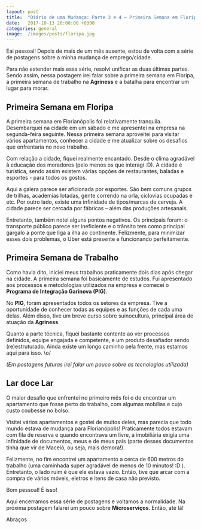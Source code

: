 ```yaml
---
layout: post
title:  "Diário de uma Mudança: Parte 3 e 4 – Primeira Semana em Floripa e Lar Doce Lar"
date:   2017-10-13 20:00:00 +0300
categories: general
image:  /images/posts/floripa.jpg
---
```



Eai pessoal! Depois de mais de um mês ausente, estou de volta com a série de postagens sobre a minha mudança de emprego/cidade.

Para não estender mais essa série, resolvi unificar as duas últimas partes. Sendo assim, nessa postagem irei falar sobre a primeira semana em Floripa, a primeira semana de trabalho na **Agriness** e a batalha para encontrar um lugar para morar.

## Primeira Semana em Floripa

A primeira semana em Florianópolis foi relativamente tranquila. Desembarquei na cidade em um sábado e me apresentei na empresa na segunda-feira seguinte. Nessa primeira semana aproveitei para visitar vários apartamentos, conhecer a cidade e me atualizar sobre os desafios que enfrentaria no novo trabalho.

Com relação a cidade, fiquei realmente encantado. Desde o clima agradável à educação dos moradores (pelo menos os que interagi :D). A cidade é turística, sendo assim existem várias opções de restaurantes, baladas e esportes - para todos os gostos.

Aqui a galera parece ser aficionada por esportes. São bem comuns grupos de trilhas, academias lotadas, gente correndo na orla, ciclovias ocupadas e etc. Por outro lado, existe uma infinidade de tipos/marcas de cerveja. A cidade parece ser cercada por fábricas – além das produções artesanais.

Entretanto, também notei alguns pontos negativos. Os principais foram: o transporte público parece ser ineficiente e o trânsito tem como principal gargalo a ponte que liga a ilha ao continente. Felizmente, para minimizar esses dois problemas, o Uber está presente e funcionando perfeitamente.

## Primeira Semana de Trabalho

Como havia dito, iniciei meus trabalhos praticamente dois dias após chegar na cidade. A primeira semana foi basicamente de estudos. Fui apresentado aos processos e metodologias utilizados na empresa e comecei o **Programa de Integração Garinova (PIG)**.  

No **PIG**, foram apresentados todos os setores da empresa. Tive a oportunidade de conhecer todas as equipes e as funções de cada uma delas. Além disso, tive um breve curso sobre suinocultura, principal área de atuação da **Agriness**.

Quanto a parte técnica, fiquei bastante contente ao ver processos definidos, equipe engajada e competente, e um produto desafiador sendo (re)estruturado. Ainda existe um longo caminho pela frente, mas estamos aqui para isso. \o/

*(Em postagens futuras irei falar um pouco sobre as tecnologias utilizada)*

## Lar doce Lar

O maior desafio que enfrentei no primeiro mês foi o de encontrar um apartamento que fosse perto do trabalho, com algumas mobílias e cujo custo coubesse no bolso.

Visitei vários apartamentos e gostei de muitos deles, mas parecia que todo mundo estava de mudança para Florianópolis! Praticamente todos estavam com fila de reserva e quando encontrava um livre, a imobiliária exigia uma infinidade de documentos, meus e de meus pais (parte desses documentos tinha que vir de Maceió, ou seja, mais demora!).

Felizmente, no fim encontrei um apartamento a cerca de 600 metros do trabalho (uma caminhada super agradável de menos de 10 minutos! :D ). Entretanto, o lado ruim é que ele estava vazio. Então, tive que arcar com a compra de vários móveis, eletros e itens de casa não previsto.

Bom pessoal! É isso!

Aqui encerramos essa série de postagens e voltamos a normalidade. Na próxima postagem falarei um pouco sobre **Microserviços**. Então, até lá!

Abraços
